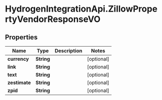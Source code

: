 # HydrogenIntegrationApi.ZillowPropertyVendorResponseVO

## Properties
Name | Type | Description | Notes
------------ | ------------- | ------------- | -------------
**currency** | **String** |  | [optional] 
**link** | **String** |  | [optional] 
**text** | **String** |  | [optional] 
**zestimate** | **String** |  | [optional] 
**zpid** | **String** |  | [optional] 


